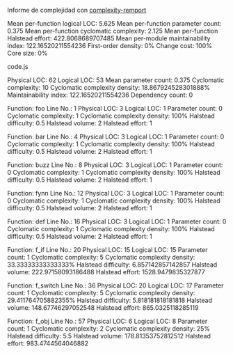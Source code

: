 Informe de complejidad con [complexity-remport](https://github.com/escomplex/complexity-report)

Mean per-function logical LOC: 5.625
Mean per-function parameter count: 0.375
Mean per-function cyclomatic complexity: 2.125
Mean per-function Halstead effort: 422.8068689707485
Mean per-module maintainability index: 122.16520211554236
First-order density: 0%
Change cost: 100%
Core size: 0%

code.js

  Physical LOC: 62
  Logical LOC: 53
  Mean parameter count: 0.375
  Cyclomatic complexity: 10
  Cyclomatic complexity density: 18.867924528301888%
  Maintainability index: 122.16520211554236
  Dependency count: 0

  Function: foo
    Line No.: 1
    Physical LOC: 3
    Logical LOC: 1
    Parameter count: 0
    Cyclomatic complexity: 1
    Cyclomatic complexity density: 100%
    Halstead difficulty: 0.5
    Halstead volume: 2
    Halstead effort: 1

  Function: bar
    Line No.: 4
    Physical LOC: 3
    Logical LOC: 1
    Parameter count: 0
    Cyclomatic complexity: 1
    Cyclomatic complexity density: 100%
    Halstead difficulty: 0.5
    Halstead volume: 2
    Halstead effort: 1

  Function: buzz
    Line No.: 8
    Physical LOC: 3
    Logical LOC: 1
    Parameter count: 0
    Cyclomatic complexity: 1
    Cyclomatic complexity density: 100%
    Halstead difficulty: 0.5
    Halstead volume: 2
    Halstead effort: 1

  Function: fynn
    Line No.: 12
    Physical LOC: 3
    Logical LOC: 1
    Parameter count: 0
    Cyclomatic complexity: 1
    Cyclomatic complexity density: 100%
    Halstead difficulty: 0.5
    Halstead volume: 2
    Halstead effort: 1

  Function: def
    Line No.: 16
    Physical LOC: 3
    Logical LOC: 1
    Parameter count: 0
    Cyclomatic complexity: 1
    Cyclomatic complexity density: 100%
    Halstead difficulty: 0.5
    Halstead volume: 2
    Halstead effort: 1

  Function: f_if
    Line No.: 20
    Physical LOC: 15
    Logical LOC: 15
    Parameter count: 1
    Cyclomatic complexity: 5
    Cyclomatic complexity density: 33.33333333333333%
    Halstead difficulty: 6.857142857142857
    Halstead volume: 222.97158093186488
    Halstead effort: 1528.9479835327877

  Function: f_switch
    Line No.: 36
    Physical LOC: 20
    Logical LOC: 17
    Parameter count: 1
    Cyclomatic complexity: 5
    Cyclomatic complexity density: 29.411764705882355%
    Halstead difficulty: 5.818181818181818
    Halstead volume: 148.67746297052548
    Halstead effort: 865.0325118285119

  Function: f_obj
    Line No.: 57
    Physical LOC: 6
    Logical LOC: 8
    Parameter count: 1
    Cyclomatic complexity: 2
    Cyclomatic complexity density: 25%
    Halstead difficulty: 5.5
    Halstead volume: 178.81353752812512
    Halstead effort: 983.4744564046882